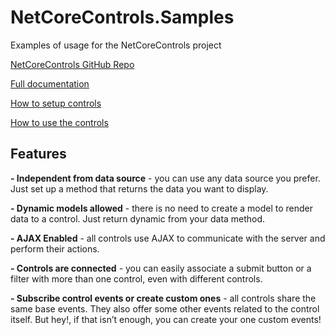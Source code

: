 # NetCoreControls.Samples
Examples of usage for the NetCoreControls project

[NetCoreControls GitHub Repo](https://github.com/ByteNuts/NetCoreControls)

[Full documentation](http://netcorecontrols.readthedocs.io/en/latest/index.html)

[How to setup controls](http://netcorecontrols.readthedocs.io/en/latest/00GetStarted/00SetupAndOverview.html)

[How to use the controls](http://netcorecontrols.readthedocs.io/en/latest/00GetStarted/01Usage.html)


## Features
**- Independent from data source** - you can use any data source you prefer. Just set up a method that returns the data you want to display.

**- Dynamic models allowed** - there is no need to create a model to render data to a control. Just return dynamic from your data method.

**- AJAX Enabled** - all controls use AJAX to communicate with the server and perform their actions.

**- Controls are connected** - you can easily associate a submit button or a filter with more than one control, even with different controls.

**- Subscribe control events or create custom ones** - all controls share the same base events. They also offer some other events related to the control itself. But hey!, if that isn’t enough, you can create your one custom events!
